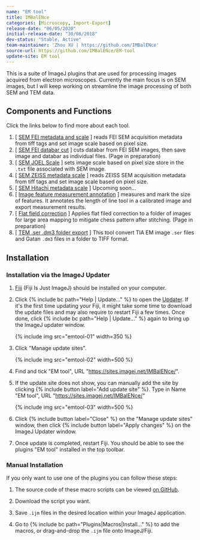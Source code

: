 ```yaml
---
name: "EM tool"
title: IMBalENce
categories: [Microscopy, Import-Export]
release-date: "06/05/2020"
initial-release-date: "30/08/2018"
dev-status: "Stable, Active"
team-maintainer: 'Zhou XU | https://github.com/IMBalENce'
source-url: https://github.com/IMBalENce/EM-tool
update-site: EM tool
---
```


This is a suite of ImageJ plugins that are used for processing images acquired from electron microscopes. Currently the main focus is on SEM images, but I will keep working on streamline the image processing of both SEM and TEM data.

## Components and Functions

Click the links below to find more about each tool.

1.  \[ [SEM FEI metadata and scale](/plugins/sem-fei-metadata-scale) \] reads FEI SEM acquisition metadata from tiff tags and set image scale based on pixel size.
2.  \[ [SEM FEI databar cut](SEM_FEI_databar_cut) \] cuts databar from FEI SEM images, then save image and databar as individual files. (Page in preparation)
3.  \[ [SEM JOEL Scale](/plugins/sem-joel-scale) \] sets image scale based on pixel size store in the `.txt` file associated with SEM image.
4.  \[ [SEM ZEISS metadata scale](SEM_Zeiss_metadata_scale) \] reads ZEISS SEM acquisition metadata from tiff tags and set image scale based on pixel size.
5.  \[ [SEM Hitachi metadata scale](SEM_Hitachi_metadata_scale) \] Upcoming soon...
6.  \[ [Image feature measurement annotation](/plugins/image-annotation) \] measures and mark the size of features. It annotates the length of line tool in a calibrated image and export measurement results.
7.  \[ [Flat field correction](Flat_field_correction) \] Applies flat filed correction to a folder of images for large area mapping to mitigate chess pattern after stitching. (Page in preparation)
8.  \[ [ TEM .ser .dm3 folder export](/plugins/tia-ser-folder-export) \] This tool convert TIA EM image `.ser` files and Gatan `.dm3` files in a folder to TIFF format.

## Installation

### Installation via the ImageJ Updater

1. [Fiji](https://fiji.sc) (Fiji Is Just ImageJ) should be installed on your computer.

2. Click {% include bc path="Help | Update..." %} to open the [Updater](/plugins/updater). If it's the first time updating your Fiji, it might take some time to download the update files and may also require to restart Fiji a few times. Once done, click {% include bc path="Help | Update..." %} again to bring up the ImageJ updater window.

   {% include img src="emtool-01" width=350 %}

3. Click "Manage update sites".

   {% include img src="emtool-02" width=500 %}

4. Find and tick "EM tool", URL "https://sites.imagej.net/IMBalENce/".

5. If the update site does not show, you can manually add the site by clicking {% include button label="Add update site" %}. Type in Name "EM tool", URL "https://sites.imagej.net/IMBalENce/"

   {% include img src="emtool-03" width=500 %}

6. Click {% include button label="Close" %} on the "Manage update sites" window, then click {% include button label="Apply changes" %} on the ImageJ Updater window.

7. Once update is completed, restart Fiji. You should be able to see the plugins "EM tool" installed in the top toolbar.

### Manual Installation

If you only want to use one of the plugins you can follow these steps:

1. The source code of these macro scripts can be viewed [on GitHub](https://github.com/IMBalENce/EM-tool).

2. Download the script you want.

3. Save `.ijm` files in the desired location within your ImageJ application.

4. Go to {% include bc path="Plugins|Macros|Install..." %} to add the macros, or drag-and-drop the `.ijm` file onto ImageJ/Fiji.
